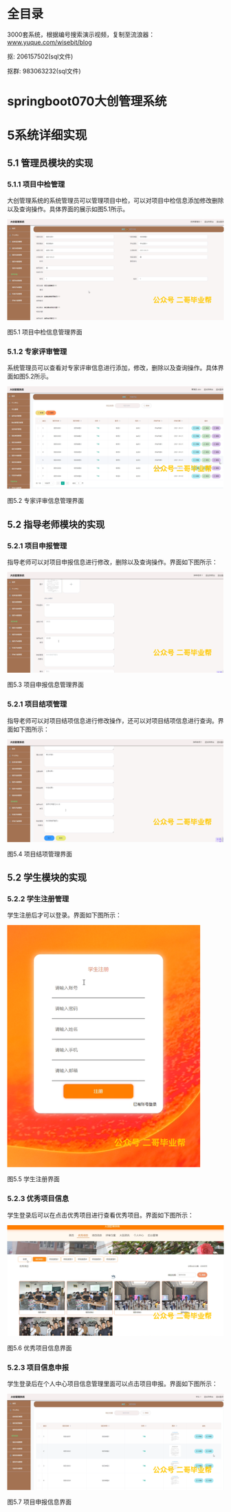# 全目录

3000套系统，根据编号搜索演示视频，复制至流浪器：www.yuque.com/wisebit/blog


<p>抠: 206157502(sql文件)</p>
<p>抠群: 983063232(sql文件)</p>


# springboot070大创管理系统
# 5系统详细实现
## 5.1 管理员模块的实现
### 5.1.1 项目中检管理
大创管理系统的系统管理员可以管理项目中检，可以对项目中检信息添加修改删除以及查询操作。具体界面的展示如图5.1所示。

![](/md/blog.011.png)

图5.1 项目中检信息管理界面
### 5.1.2 专家评审管理
系统管理员可以查看对专家评审信息进行添加，修改，删除以及查询操作。具体界面如图5.2所示。

![](/md/blog.012.png)

图5.2 专家评审信息管理界面
## 5.2 指导老师模块的实现
### 5.2.1 项目申报管理
指导老师可以对项目申报信息进行修改，删除以及查询操作。界面如下图所示：

![](/md/blog.013.png)

图5.3 项目申报信息管理界面
### 5.2.1 项目结项管理
指导老师可以对项目结项信息进行修改操作，还可以对项目结项信息进行查询。界面如下图所示：

![](/md/blog.014.png)

图5.4 项目结项管理界面

## 5.2 学生模块的实现
### 5.2.2 学生注册管理
学生注册后才可以登录。界面如下图所示：

![](/md/blog.015.png)

图5.5 学生注册界面
### 5.2.3 优秀项目信息
学生登录后可以在点击优秀项目进行查看优秀项目。界面如下图所示：

![](/md/blog.016.png)

图5.6 优秀项目信息界面
### 5.2.3 项目信息申报
学生登录后在个人中心项目信息管理里面可以点击项目申报。界面如下图所示：


![](/md/blog.017.png)

图5.7 项目申报信息界面













